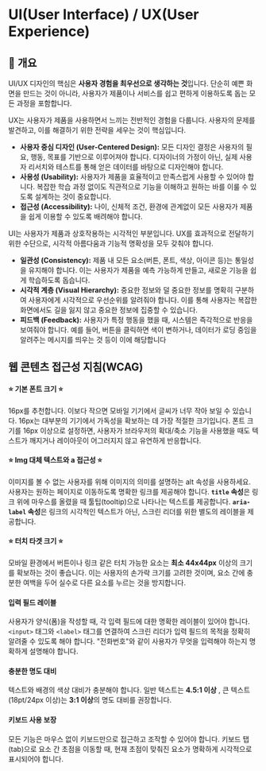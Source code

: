 # UI(User Interface) / UX(User Experience)

## 📖 개요

UI/UX 디자인의 핵심은 **사용자 경험을 최우선으로 생각하는 것**입니다. 단순히 예쁜 화면을 만드는 것이 아니라, 사용자가 제품이나 서비스를 쉽고 편하게 이용하도록 돕는 모든 과정을 포함합니다.

UX는 사용자가 제품을 사용하면서 느끼는 전반적인 경험을 다룹니다. 사용자의 문제를 발견하고, 이를 해결하기 위한 전략을 세우는 것이 핵심입니다.

- **사용자 중심 디자인 (User-Centered Design):** 모든 디자인 결정은 사용자의 필요, 행동, 목표를 기반으로 이루어져야 합니다. 디자이너의 가정이 아닌, 실제 사용자 리서치와 테스트를 통해 얻은 데이터를 바탕으로 디자인해야 합니다.
- **사용성 (Usability):** 사용자가 제품을 효율적이고 만족스럽게 사용할 수 있어야 합니다. 복잡한 학습 과정 없이도 직관적으로 기능을 이해하고 원하는 바를 이룰 수 있도록 설계하는 것이 중요합니다.
- **접근성 (Accessibility):** 나이, 신체적 조건, 환경에 관계없이 모든 사용자가 제품을 쉽게 이용할 수 있도록 배려해야 합니다.

UI는 사용자가 제품과 상호작용하는 시각적인 부분입니다. UX를 효과적으로 전달하기 위한 수단으로, 시각적 아름다움과 기능적 명확성을 모두 갖춰야 합니다.

- **일관성 (Consistency):** 제품 내 모든 요소(버튼, 폰트, 색상, 아이콘 등)는 통일성을 유지해야 합니다. 이는 사용자가 제품을 예측 가능하게 만들고, 새로운 기능을 쉽게 학습하도록 돕습니다.
- **시각적 계층 (Visual Hierarchy):** 중요한 정보와 덜 중요한 정보를 명확히 구분하여 사용자에게 시각적으로 우선순위를 알려줘야 합니다. 이를 통해 사용자는 복잡한 화면에서도 길을 잃지 않고 중요한 정보에 집중할 수 있습니다.
- **피드백 (Feedback):** 사용자가 특정 행동을 했을 때, 시스템은 즉각적으로 반응을 보여줘야 합니다. 예를 들어, 버튼을 클릭하면 색이 변하거나, 데이터가 로딩 중임을 알려주는 메시지를 띄우는 것 등이 이에 해당합니다

## 웹 콘텐츠 접근성 지침(WCAG)

#### ⭐ 기본 폰트 크기 ⭐

16px를 추천합니다. 이보다 작으면 모바일 기기에서 글씨가 너무 작아 보일 수 있습니다. 16px는 대부분의 기기에서 가독성을 확보하는 데 가장 적절한 크기입니다. 폰트 크기를 16px 이상으로 설정하면, 사용자가 브라우저의 확대/축소 기능을 사용했을 때도 텍스트가 깨지거나 레이아웃이 어그러지지 않고 유연하게 반응합니다.

#### ⭐ Img 대체 텍스트와 a 접근성 ⭐

이미지를 볼 수 없는 사용자를 위해 이미지의 의미를 설명하는 alt 속성을 사용하세요. 사용자는 원하는 페이지로 이동하도록 명확한 링크를 제공해야 합니다. **`title` 속성**은 링크 위에 마우스를 올렸을 때 툴팁(tooltip)으로 나타나는 텍스트를 제공합니다. **`aria-label` 속성**은 링크의 시각적인 텍스트가 아닌, 스크린 리더를 위한 별도의 레이블을 제공합니다.

#### ⭐ 터치 타겟 크기 ⭐

모바일 환경에서 버튼이나 링크 같은 터치 가능한 요소는 **최소 44x44px** 이상의 크기를 확보하는 것이 좋습니다. 이는 사용자의 손가락 크기를 고려한 것이며, 요소 간에 충분한 여백을 두어 실수로 다른 요소를 누르는 것을 방지합니다.

#### 입력 필드 레이블

사용자가 양식(폼)을 작성할 때, 각 입력 필드에 대한 명확한 레이블이 있어야 합니다. `<input>` 태그와 `<label>` 태그를 연결하여 스크린 리더가 입력 필드의 목적을 정확히 알려줄 수 있도록 해야 합니다. "전화번호"와 같이 사용자가 무엇을 입력해야 하는지 명확하게 설명해야 합니다.

#### 충분한 명도 대비

텍스트와 배경의 색상 대비가 충분해야 합니다. 일반 텍스트는 **4.5:1 이상** , 큰 텍스트(18pt/24px 이상)는 **3:1 이상**의 명도 대비를 권장합니다.

#### 키보드 사용 보장

모든 기능은 마우스 없이 키보드만으로 접근하고 조작할 수 있어야 합니다. 키보드 탭(tab)으로 요소 간 초점을 이동할 때, 현재 초점이 맞춰진 요소가 명확하게 시각적으로 표시되어야 합니다.
